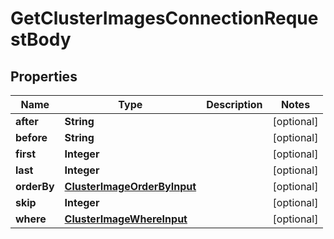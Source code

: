

# GetClusterImagesConnectionRequestBody


## Properties

Name | Type | Description | Notes
------------ | ------------- | ------------- | -------------
**after** | **String** |  |  [optional]
**before** | **String** |  |  [optional]
**first** | **Integer** |  |  [optional]
**last** | **Integer** |  |  [optional]
**orderBy** | [**ClusterImageOrderByInput**](ClusterImageOrderByInput.md) |  |  [optional]
**skip** | **Integer** |  |  [optional]
**where** | [**ClusterImageWhereInput**](ClusterImageWhereInput.md) |  |  [optional]



